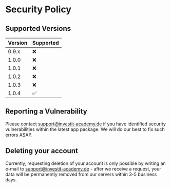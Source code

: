 # Security Policy

## Supported Versions

| Version | Supported          |
| ------- | ------------------ |
| 0.9.x   | :x:                |
| 1.0.0   | :x:                |
| 1.0.1   | :x:                |
| 1.0.2   | :x:                |
| 1.0.3   | :x:                | !! It is highly important to update to the latest version from this point to avoid data loss!
| 1.0.4   | :white_check_mark: |

## Reporting a Vulnerability

Please contact support@investit-academy.de if you have identified security vulnerabilities within the latest app package. We will do our best to fix such errors ASAP.

## Deleting your account

Currently, requesting deletion of your account is only possible by writing an e-mail to support@investit-academy.de - after we receive a request, your data will be permanently removed from our servers within 3-5 business days.